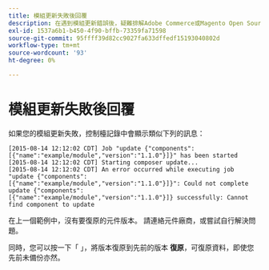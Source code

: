 ```yaml
---
title: 模組更新失敗後回覆
description: 在遇到模組更新錯誤後，疑難排解Adobe Commerce或Magento Open Source升級。
exl-id: 1537a6b1-b450-4f90-bffb-73359fa71598
source-git-commit: 95ffff39d82cc9027fa633dffedf15193040802d
workflow-type: tm+mt
source-wordcount: '93'
ht-degree: 0%

---
```


# 模組更新失敗後回覆

如果您的模組更新失敗，控制檯記錄中會顯示類似下列的訊息：

```terminal
[2015-08-14 12:12:02 CDT] Job "update {"components":[{"name":"example/module","version":"1.1.0"}]}" has been started
[2015-08-14 12:12:02 CDT] Starting composer update...
[2015-08-14 12:12:02 CDT] An error occurred while executing job "update {"components":
[{"name":"example/module","version":"1.1.0"}]}": Could not complete update {"components":
[{"name":"example/module","version":"1.1.0"}]} successfully: Cannot find component to update
```

在上一個範例中，沒有要復原的元件版本。 請連絡元件廠商，或嘗試自行解決問題。

同時，您可以按一下「 」，將版本復原到先前的版本 **復原**，可復原資料，即使您先前未備份亦然。
